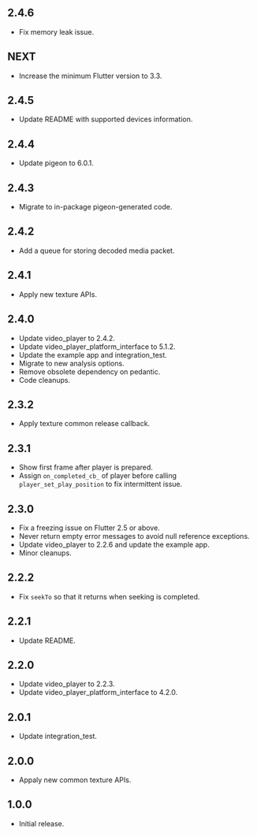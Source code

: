 ## 2.4.6

* Fix memory leak issue.

## NEXT

* Increase the minimum Flutter version to 3.3.

## 2.4.5

* Update README with supported devices information.

## 2.4.4

* Update pigeon to 6.0.1.

## 2.4.3

* Migrate to in-package pigeon-generated code.

## 2.4.2

* Add a queue for storing decoded media packet.

## 2.4.1

* Apply new texture APIs.

## 2.4.0

* Update video_player to 2.4.2.
* Update video_player_platform_interface to 5.1.2.
* Update the example app and integration_test.
* Migrate to new analysis options.
* Remove obsolete dependency on pedantic.
* Code cleanups.

## 2.3.2

* Apply texture common release callback.

## 2.3.1

* Show first frame after player is prepared.
* Assign `on_completed_cb_` of player before calling `player_set_play_position` to fix intermittent issue.

## 2.3.0

* Fix a freezing issue on Flutter 2.5 or above.
* Never return empty error messages to avoid null reference exceptions.
* Update video_player to 2.2.6 and update the example app.
* Minor cleanups.

## 2.2.2

* Fix `seekTo` so that it returns when seeking is completed.

## 2.2.1

* Update README.

## 2.2.0

* Update video_player to 2.2.3.
* Update video_player_platform_interface to 4.2.0.

## 2.0.1

* Update integration_test.

## 2.0.0

* Appaly new common texture APIs.

## 1.0.0

* Initial release.
